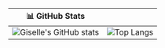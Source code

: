 
|📊 GitHub Stats   | |
|-------------------| -----------------------|
| ![Giselle's GitHub stats](https://github-readme-stats.vercel.app/api?username=Blangis&show_icons=true&theme=highcontrast) | ![Top Langs](https://github-readme-stats.vercel.app/api/top-langs/?username=Blangis&layout=compact&theme=highcontrast) |


<!--
**Blangis/Blangis** is a ✨ _special_ ✨ repository because its `README.md` (this file) appears on your GitHub profile.

Here are some ideas to get you started:

- 🔭 I’m currently working on ...
- 🌱 I’m currently learning ...
- 👯 I’m looking to collaborate on ...
- 🤔 I’m looking for help with ...
- 💬 Ask me about ...
- 📫 How to reach me: ...
- 😄 Pronouns: ...
- ⚡ Fun fact: ...

💻 Frontend Developer Jr. | 🌱 Aprendiendo React y Java  
🎓 Formación en Química de Alimentos  
📍 México | 🌐 Apasionada por el desarrollo web accesible

## 🛠️ Habilidades Técnicas
- HTML, CSS, JavaScript, React
- Bootstrap, Git, GitHub
- Java (básico), SQL, MySQL 
-->
